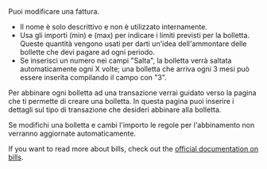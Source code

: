 Puoi modificare una fattura.

* Il nome è solo descrittivo e non è utilizzato internamente.
* Usa gli importi (min) e (max) per indicare i limiti previsti per la bolletta. Queste quantità vengono usati per darti un'idea dell'ammontare delle bollette che devi pagare ad ogni periodo.
* Se inserisci un numero nei campi "Salta", la bolletta verrà saltata automaticamente ogni X volte; una bolletta che arriva ogni 3 mesi può essere inserita compilando il campo con "3".

Per abbinare ogni bolletta ad una transazione verrai guidato verso la pagina che ti permette di creare una bolletta. In questa pagina puoi inserire i dettagli sul tipo di transazione che desideri abbinare alla bolletta.

Se modifichi una bolletta e cambi l'importo le regole per l'abbinamento non verranno aggiornate automaticamente.

If you want to read more about bills, check out the [official documentation on bills](https://docs.firefly-iii.org/advanced-concepts/bills).